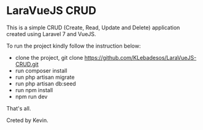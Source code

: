 # LaraVueJS CRUD

This is a simple CRUD (Create, Read, Update and Delete) application created using Laravel 7 and VueJS.

To run the project kindly follow the instruction below:

- clone the project, git clone https://github.com/KLebadesos/LaraVueJS-CRUD.git
- run composer install
- run php artisan migrate
- run php artisan db:seed 
- run npm install
- npm run dev

That's all. 

Creted by Kevin.
